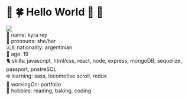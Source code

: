 
<!--
**kyrarey/kyrarey** is a ✨ _special_ ✨ repository because its `README.md` (this file) appears on your GitHub profile.

### Hi there 👋

Here are some ideas to get you started:

- 🔭 I’m currently working on ...
- 🌱 I’m currently learning ...
- 👯 I’m looking to collaborate on ...
- 🤔 I’m looking for help with ...
- 💬 Ask me about ...
- 📫 How to reach me: ...
- 😄 Pronouns: ...
- ⚡ Fun fact: ...
-->

# 🌱 :four_leaf_clover: Hello World 🦜 🍐
![](https://c.tenor.com/4qaiBIQUBMsAAAAC/yoshi-run.gif) \
:cherry_blossom: name: kyra rey \
:bouquet: pronouns: she/her \
🇦🇷 nationality: argentinian \
:sunflower: age: 19 \
:cat2: skills: javascript, html/css, react, node, express, mongoDB, sequelize, passport, postreSQL \
:snowflake: learning: sass, locomotive scroll, redux \
🔭 workingOn: portfolio \
:ocean: hobbies: reading, baking, coding
